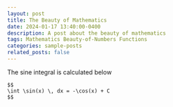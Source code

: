 ```yaml
---
layout: post
title: The Beauty of Mathematics
date: 2024-01-17 13:40:00-0400
description: A post about the beauty of mathematics
tags: Mathematics Beauty-of-Numbers Functions 
categories: sample-posts
related_posts: false
---
```


The sine integral is calculated below
```
$$
\int \sin(x) \, dx = -\cos(x) + C
$$

```
